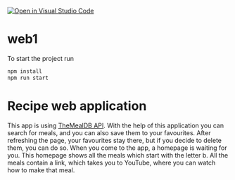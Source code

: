 [![Open in Visual Studio Code](https://classroom.github.com/assets/open-in-vscode-f059dc9a6f8d3a56e377f745f24479a46679e63a5d9fe6f495e02850cd0d8118.svg)](https://classroom.github.com/online_ide?assignment_repo_id=5645590&assignment_repo_type=AssignmentRepo)
# web1

To start the project run

```bash
npm install
npm run start
```

# Recipe web application
This app is using [TheMealDB API](https://www.themealdb.com/api.php).
With the help of this application you can search for meals, and you can also save them to your favourites. After refreshing the page, your favourites stay there, but if you decide to delete them, you can do so. 
When you come to the app, a homepage is waiting for you. This homepage shows all the meals which start with the letter b. 
All the meals contain a link, which takes you to YouTube, where you can watch how to make that meal.